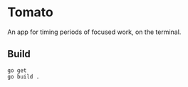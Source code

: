 # Tomato

An app for timing periods of focused work, on the terminal.

## Build

```
go get
go build .
```




